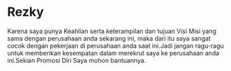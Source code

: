 # Rezky
Karena saya punya Keahlian serta keterampilan dan tujuan Visi Misi yang sama dengan perusahaan anda sekarang ini, maka dari itu saya sangat cocok dengan pekerjaan di perusahaan anda saat ini.Jadi jangan ragu-ragu untuk memberikan kesempatan dalam merekrut saya ke perusahaan anda ini.Sekian Promosi Diri Saya mohon bantuannya.
